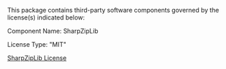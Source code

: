 This package contains third-party software components governed by the license(s) indicated below:

Component Name: SharpZipLib

License Type: "MIT"

[SharpZipLib License](https://github.com/icsharpcode/SharpZipLib/blob/master/LICENSE.txt)